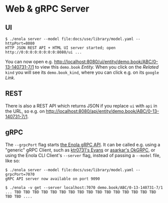 <!--
    SPDX-License-Identifier: Apache-2.0

    Copyright 2023 The Enola <https://enola.dev> Authors

    Licensed under the Apache License, Version 2.0 (the "License");
    you may not use this file except in compliance with the License.
    You may obtain a copy of the License at

        https://www.apache.org/licenses/LICENSE-2.0

    Unless required by applicable law or agreed to in writing, software
    distributed under the License is distributed on an "AS IS" BASIS,
    WITHOUT WARRANTIES OR CONDITIONS OF ANY KIND, either express or implied.
    See the License for the specific language governing permissions and
    limitations under the License.
-->

# Web & gRPC Server

## UI

<!-- This intentionally does not use ```bash because the server "hangs" ...
     ... we COULD use --immediateExitOnlyForTest=true (as in EnolaTest),
     but this would be confusing for readers. TODO: Add support to hide
     CLI flags to Executable Markdown... ;-) -->

    $ ./enola server --model file:docs/use/library/model.yaml --httpPort=8080
    HTTP JSON REST API + HTML UI server started; open http://0:0:0:0:0:0:0:0:8080/ui ...

You can now open e.g. <http://localhost:8080/ui/entity/demo.book/ABC/0-13-140731-7/1>
to view this `demo.book` _Entity._ When you click on the _Related_ `kind` you will
see its `demo.book_kind`, where you can click e.g. on its `google` _Link._

## REST

There is also a REST API which returns JSON if you replace `ui` with `api` in the URL,
so e.g. on <http://localhost:8080/api/entity/demo.book/ABC/0-13-140731-7/1>.

## gRPC

The `--grpcPort` flag starts [the Enola gRPC API](.././../dev/proto/core#enolaservice).
It can be called e.g. using a "generic" gRPC Client, such as [ktr0731's Evans](https://github.com/ktr0731/evans)
or [asarkar's OkGRPC](https://github.com/asarkar/okgrpc), or using the Enola CLI
Client's `--server` flag, instead of passing a `--model` file, like so:

    $ ./enola server --model file:docs/use/library/model.yaml --grpcPort=7070
    gRPC API server now available on port 9090

    $ ./enola -v get --server localhost:7070 demo.book/ABC/0-13-140731-7/1
    ... TBD TBD TBD TBD TBD TBD TBD TBD TBD TBD TBD TBD TBD TBD TBD TBD TBD TBD ....

<!-- TODO Make ^^^ actually work! It currently causes an NPE... next steps:
      1. Add a built-in "aspect" for dev.enola.schema.proto, which can be LIST & GET
      1. Change CLI to use that to populate the TypeRegistry
      1. Clean up related code
      1. Add real output above (manually)
      1. Check it appears on https://docs.enola.dev/use/server/
      1. Rebase and fix https://github.com/enola-dev/enola/pull/301, so that it's testable
  -->

<!-- TODO Make this Executable Markup... maybe using https://github.com/google/zx for process control? -->
